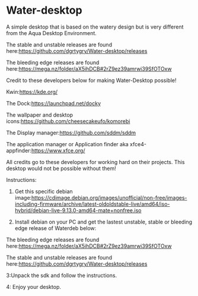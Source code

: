 # Water-desktop
A simple desktop that is based on the watery design but is very different from the Aqua Desktop Environment.

The stable and unstable releases are found here:https://github.com/dgrtygry/Water-desktop/releases

The bleeding edge releases are found here:https://mega.nz/folder/aX5ihDCB#2rZ9ez39amrwi39SfOTOxw

Credit to these developers below for making Water-Desktop possible!

Kwin:https://kde.org/

The Dock:https://launchpad.net/docky

The wallpaper and desktop icons:https://github.com/cheesecakeufo/komorebi

The Display manager:https://github.com/sddm/sddm

The application manager or Application finder aka xfce4-appfinder:https://www.xfce.org/


All credits go to these developers for working hard on their projects. This desktop would not be possible without them!


Instructions: 

1. Get this specific debian image:https://cdimage.debian.org/images/unofficial/non-free/images-including-firmware/archive/latest-oldoldstable-live/amd64/iso-hybrid/debian-live-9.13.0-amd64-mate+nonfree.iso 

2. Install debian on your PC and get the lastest unstable, stable or bleeding edge release of Waterdeb below:

The bleeding edge releases are found here:https://mega.nz/folder/aX5ihDCB#2rZ9ez39amrwi39SfOTOxw

The stable and unstable releases are found here:https://github.com/dgrtygry/Water-desktop/releases

3:Unpack the sdk and follow the instructions.

4: Enjoy your desktop.
